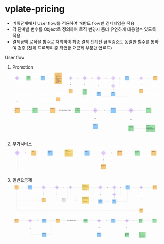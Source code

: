 # vplate-pricing
- 기획단계에서 User flow를 적용하여 개발도 flow별 결제타입을 적용
- 각 단계별 변수를 Object로 정의하여 로직 변경시 좀더 유연하게 대응할수 있도록 적용
- 결제금액 로직을 함수로 처리하여 최종 결제 단계전 금액검증도 동일한 함수를 통하여 검증
(전체 프로젝트 중 작업한 요금제 부분만 업로드)

User flow

1. Promotion
![promtion](./1_promotion1.jpeg)
![promtion](./1_promotion2.jpeg)

2. 부가서비스
![promtion](./2_option1.jpeg)

3. 일반요금제
![payment](./3_payment1.jpeg)
![payment](./3_payment2.jpeg)